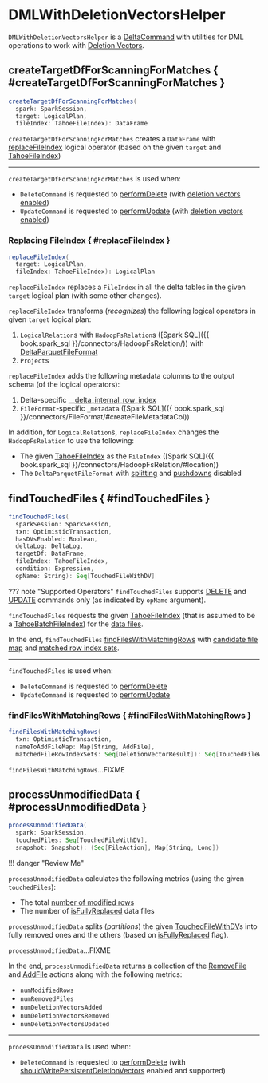 # DMLWithDeletionVectorsHelper

`DMLWithDeletionVectorsHelper` is a [DeltaCommand](../commands/DeltaCommand.md) with utilities for DML operations to work with [Deletion Vectors](index.md).

## createTargetDfForScanningForMatches { #createTargetDfForScanningForMatches }

```scala
createTargetDfForScanningForMatches(
  spark: SparkSession,
  target: LogicalPlan,
  fileIndex: TahoeFileIndex): DataFrame
```

`createTargetDfForScanningForMatches` creates a `DataFrame` with [replaceFileIndex](#replaceFileIndex) logical operator (based on the given `target` and [TahoeFileIndex](../TahoeFileIndex.md))

---

`createTargetDfForScanningForMatches` is used when:

* `DeleteCommand` is requested to [performDelete](../commands/delete/DeleteCommand.md#performDelete) (with [deletion vectors enabled](../commands/delete/DeleteCommand.md#shouldWritePersistentDeletionVectors))
* `UpdateCommand` is requested to [performUpdate](../commands/update/UpdateCommand.md#performUpdate) (with [deletion vectors enabled](../commands/update/UpdateCommand.md#shouldWritePersistentDeletionVectors))

### Replacing FileIndex { #replaceFileIndex }

```scala
replaceFileIndex(
  target: LogicalPlan,
  fileIndex: TahoeFileIndex): LogicalPlan
```

`replaceFileIndex` replaces a `FileIndex` in all the delta tables in the given `target` logical plan (with some other changes).

`replaceFileIndex` transforms (_recognizes_) the following logical operators in given `target` logical plan:

1. `LogicalRelation`s with `HadoopFsRelation`s ([Spark SQL]({{ book.spark_sql }}/connectors/HadoopFsRelation/)) with [DeltaParquetFileFormat](../DeltaParquetFileFormat.md)
1. `Project`s

`replaceFileIndex` adds the following metadata columns to the output schema (of the logical operators):

1. Delta-specific [__delta_internal_row_index](../DeltaParquetFileFormat.md#ROW_INDEX_COLUMN_NAME)
1. `FileFormat`-specific `_metadata` ([Spark SQL]({{ book.spark_sql }}/connectors/FileFormat/#createFileMetadataCol))

In addition, for `LogicalRelation`s, `replaceFileIndex` changes the `HadoopFsRelation` to use the following:

* The given [TahoeFileIndex](../TahoeFileIndex.md) as the `FileIndex` ([Spark SQL]({{ book.spark_sql }}/connectors/HadoopFsRelation/#location))
* The `DeltaParquetFileFormat` with [splitting](../DeltaParquetFileFormat.md#isSplittable) and [pushdowns](../DeltaParquetFileFormat.md#disablePushDowns) disabled

## findTouchedFiles { #findTouchedFiles }

```scala
findTouchedFiles(
  sparkSession: SparkSession,
  txn: OptimisticTransaction,
  hasDVsEnabled: Boolean,
  deltaLog: DeltaLog,
  targetDf: DataFrame,
  fileIndex: TahoeFileIndex,
  condition: Expression,
  opName: String): Seq[TouchedFileWithDV]
```

??? note "Supported Operators"
    `findTouchedFiles` supports [DELETE](../commands/delete/index.md) and [UPDATE](../commands/update/index.md) commands only (as indicated by `opName` argument).

`findTouchedFiles` requests the given [TahoeFileIndex](../TahoeFileIndex.md) (that is assumed to be a [TahoeBatchFileIndex](../TahoeBatchFileIndex.md)) for the [data files](../TahoeBatchFileIndex.md#addFiles).

In the end, `findTouchedFiles` [findFilesWithMatchingRows](#findFilesWithMatchingRows) with [candidate file map](../commands/DeltaCommand.md#generateCandidateFileMap) and [matched row index sets](DeletionVectorBitmapGenerator.md#buildRowIndexSetsForFilesMatchingCondition).

---

`findTouchedFiles` is used when:

* `DeleteCommand` is requested to [performDelete](../commands/delete/DeleteCommand.md#performDelete)
* `UpdateCommand` is requested to [performUpdate](../commands/update/UpdateCommand.md#performUpdate)

### findFilesWithMatchingRows { #findFilesWithMatchingRows }

```scala
findFilesWithMatchingRows(
  txn: OptimisticTransaction,
  nameToAddFileMap: Map[String, AddFile],
  matchedFileRowIndexSets: Seq[DeletionVectorResult]): Seq[TouchedFileWithDV]
```

`findFilesWithMatchingRows`...FIXME

## processUnmodifiedData { #processUnmodifiedData }

```scala
processUnmodifiedData(
  spark: SparkSession,
  touchedFiles: Seq[TouchedFileWithDV],
  snapshot: Snapshot): (Seq[FileAction], Map[String, Long])
```

!!! danger "Review Me"

`processUnmodifiedData` calculates the following metrics (using the given `touchedFiles`):

* The total [number of modified rows](TouchedFileWithDV.md#numberOfModifiedRows)
* The number of [isFullyReplaced](TouchedFileWithDV.md#isFullyReplaced) data files

`processUnmodifiedData` splits (_partitions_) the given [TouchedFileWithDV](TouchedFileWithDV.md)s into fully removed ones and the others (based on [isFullyReplaced](TouchedFileWithDV.md#isFullyReplaced) flag).

`processUnmodifiedData`...FIXME

In the end, `processUnmodifiedData` returns a collection of the [RemoveFile](../RemoveFile.md) and [AddFile](../AddFile.md) actions along with the following metrics:

* `numModifiedRows`
* `numRemovedFiles`
* `numDeletionVectorsAdded`
* `numDeletionVectorsRemoved`
* `numDeletionVectorsUpdated`

---

`processUnmodifiedData` is used when:

* `DeleteCommand` is requested to [performDelete](../commands/delete/DeleteCommand.md#performDelete) (with [shouldWritePersistentDeletionVectors](../commands/delete/DeleteCommand.md#shouldWritePersistentDeletionVectors) enabled and supported)
